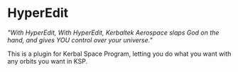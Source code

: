 HyperEdit
=========
*"With HyperEdit, With HyperEdit, Kerbaltek Aerospace slaps God on the hand, and gives YOU control over your universe."*

This is a plugin for Kerbal Space Program, letting you do what you want with any orbits you want in KSP.